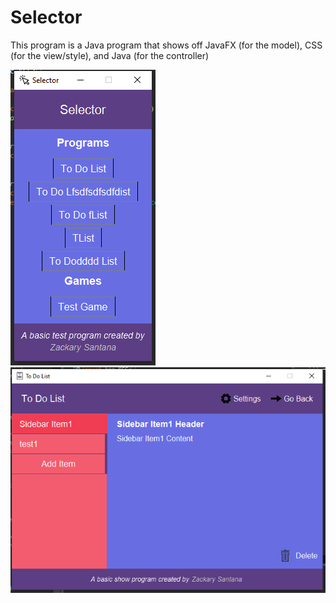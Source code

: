 # Selector
This program is a Java program that shows off JavaFX (for the model), CSS (for the view/style), and Java (for the controller)

![Menu](selector_menu.PNG)
![Todo](selector_todo.PNG)
